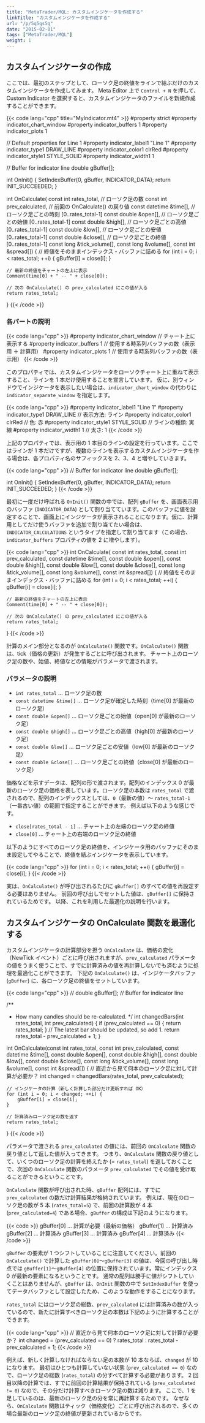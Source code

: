 ```yaml
---
title: "MetaTrader/MQL: カスタムインジケータを作成する"
linkTitle: "カスタムインジケータを作成する"
url: "/p/5q5gs5g"
date: "2015-02-01"
tags: ["MetaTrader/MQL"]
weight: 1
---
```


カスタムインジケータの作成
----

ここでは、最初のステップとして、ローソク足の終値をラインで結ぶだけのカスタムインジケータを作成してみます。
Meta Editor 上で `Control + N` を押して、Custom Indicator を選択すると、カスタムインジケータのファイルを新規作成することができます。

{{< code lang="cpp" title="MyIndicator.mt4" >}}
#property strict
#property indicator_chart_window
#property indicator_buffers 1
#property indicator_plots 1

// Default properties for Line 1
#property indicator_label1 "Line 1"
#property indicator_type1 DRAW_LINE
#property indicator_color1 clrRed
#property indicator_style1 STYLE_SOLID
#property indicator_width1 1

// Buffer for indicator line
double gBuffer[];

int OnInit() {
    SetIndexBuffer(0, gBuffer, INDICATOR_DATA);
    return INIT_SUCCEEDED;
}

int OnCalculate(
        const int rates_total,      // ローソク足の数
        const int prev_calculated,  // 前回の OnCalculate() の戻り値
        const datetime &time[],     // ローソク足ごとの時刻 [0..rates_total-1]
        const double &open[],       // ローソク足ごとの始値 [0..rates_total-1]
        const double &high[],       // ローソク足ごとの高値 [0..rates_total-1]
        const double &low[],        // ローソク足ごとの安値 [0..rates_total-1]
        const double &close[],      // ローソク足ごとの終値 [0..rates_total-1]
        const long &tick_volume[],
        const long &volume[],
        const int &spread[]) {
    // 終値をそのままインデックス・バッファに詰める
    for (int i = 0; i < rates_total; ++i) {
        gBuffer[i] = close[i];
    }

    // 最新の終値をチャートの左上に表示
    Comment(time[0] + " -- " + close[0]);

    // 次の OnCalculate() の prev_calculated にこの値が入る
    return rates_total;
}
{{< /code >}}

### 各パートの説明

{{< code lang="cpp" >}}
#property indicator_chart_window  // チャート上に表示する
#property indicator_buffers 1     // 使用する時系列バッファの数（表示用 ＋ 計算用）
#property indicator_plots 1       // 使用する時系列バッファの数（表示用）
{{< /code >}}

このプロパティでは、カスタムインジケータをローソクチャート上に重ねて表示すること、ラインを 1 本だけ使用することを宣言しています。
仮に、別ウィンドウでインジケータを表示したい場合は、`indicator_chart_window` の代わりに `indicator_separate_window` を指定します。

{{< code lang="cpp" >}}
#property indicator_label1 "Line 1"
#property indicator_type1 DRAW_LINE     // 表示方法: ライン
#property indicator_color1 clrRed       // 色: 赤
#property indicator_style1 STYLE_SOLID  // ラインの種類: 実線
#property indicator_width1 1            // 太さ: 1
{{< /code >}}

上記のプロパティでは、表示用の 1 本目のラインの設定を行っています。ここではラインが 1 本だけですが、複数のラインを表示するカスタムインジケータを作る場合は、各プロパティ名のサフィックスを 2、3、4 と増やしていきます。

{{< code lang="cpp" >}}
// Buffer for indicator line
double gBuffer[];

int OnInit() {
    SetIndexBuffer(0, gBuffer, INDICATOR_DATA);
    return INIT_SUCCEEDED;
}
{{< /code >}}

最初に一度だけ呼ばれる `OnInit()` 関数の中では、配列 `gBuffer` を、画面表示用のバッファ (`INDICATOR_DATA`) として割り当てています。このバッファに値を設定することで、画面上にインジケータが表示されることになります。仮に、計算用としてだけ使うバッファを追加で割り当てたい場合は、`INDICATOR_CALCULATIONS` というタイプを指定して割り当てます（この場合、`indicator_buffers` プロパティの値を 2 に増やします）。

{{< code lang="cpp" >}}
int OnCalculate(
        const int rates_total,
        const int prev_calculated,
        const datetime &time[],
        const double &open[],
        const double &high[],
        const double &low[],
        const double &close[],
        const long &tick_volume[],
        const long &volume[],
        const int &spread[]) {
    // 終値をそのままインデックス・バッファに詰める
    for (int i = 0; i < rates_total; ++i) {
        gBuffer[i] = close[i];
    }

    // 最新の終値をチャートの左上に表示
    Comment(time[0] + " -- " + close[0]);

    // 次の OnCalculate() の prev_calculated にこの値が入る
    return rates_total;
}
{{< /code >}}

計算のメイン部分となるのが `OnCalculate()` 関数です。`OnCalculate()` 関数は、tick（価格の更新）が発生するごとに呼び出されます。
チャート上のローソク足の数や、始値、終値などの情報がパラメータで渡されます。

### パラメータの説明

* `int rates_total` ... ローソク足の数
* `const datetime &time[]` ... ローソク足が確定した時刻（time[0] が最新のローソク足）
* `const double &open[]` ... ローソク足ごとの始値（open[0] が最新のローソク足）
* `const double &high[]` ... ローソク足ごとの高値（high[0] が最新のローソク足）
* `const double &low[]` ... ローソク足ごとの安値（low[0] が最新のローソク足）
* `const double &close[]` ... ローソク足ごとの終値（close[0] が最新のローソク足）

価格などを示すデータは、配列の形で渡されます。配列のインデックス 0 が最新のローソク足の価格を表しています。ローソク足の本数は `rates_total` で渡されるので、配列のインデックスとしては、`0`（最新の値）〜 `rates_total-1`（一番古い値）の範囲で指定することができます。
例えば以下のような感じです。

* `close[rates_total - 1]` ... チャート上の左端のローソク足の終値
* `close[0]` ... チャート上の右端のローソク足の終値

以下のようにすべてのローソク足の終値を、インジケータ用のバッファにそのまま設定してやることで、終値を結ぶインジケータを表示しています。

{{< code lang="cpp" >}}
for (int i = 0; i < rates_total; ++i) {
    gBuffer[i] = close[i];
}
{{< /code >}}

実は、`OnCalculate()` が呼び出されるたびに `gBuffer[]` のすべての値を再設定する必要はありません。
前回の呼び出しでセットした値は、`gBuffer[]` に保持されているためです。
以降、これを利用した最適化の説明を行います。


カスタムインジケータの OnCalculate 関数を最適化する
-----

カスタムインジケータの計算部分を担う `OnCalculate` は、価格の変化（NewTick イベント）ごとに呼び出されますが、`prev_calculated` パラメータの値をうまく使うことで、すでに計算済みの値を再計算しないでも済むように処理を最適化ことができます。
下記の `OnCalculate()` は、インジケータバッファ (`gBuffer`) に、各ローソク足の終値をセットしています。


{{< code lang="cpp" >}}
// double gBuffer[];  // Buffer for indicator line

/**
 * How many candles should be re-calculated.
 */
int changedBars(int rates_total, int prev_calculated) {
    if (prev_calculated == 0) {
        return rates_total;
    }
    // The latest bar should be updated, so add 1.
    return rates_total - prev_calculated + 1;
}

int OnCalculate(const int rates_total,
                const int prev_calculated,
                const datetime &time[],
                const double &open[],
                const double &high[],
                const double &low[],
                const double &close[],
                const long &tick_volume[],
                const long &volume[],
                const int &spread[]) {
    // 直近から見て何本のローソク足に対して計算が必要か？
    int changed = changedBars(rates_total, prev_calculated);

    // インジケータの計算（新しく計算した部分だけ更新すれば OK）
    for (int i = 0; i < changed; ++i) {
        gBuffer[i] = close[i];
    }

    // 計算済みローソク足の数を返す
    return rates_total;
}
{{< /code >}}

パラメータで渡される `prev_calculated` の値には、前回の `OnCalculate` 関数の戻り値として返した値が入ってきます。
つまり、`OnCalculate` 関数の戻り値として、いくつのローソク足の計算を終えたか (= `rates_total`) を返しておくことで、次回の `OnCalculate` 関数のパラメータ `prev_calculated` でその値を受け取ることができるということです。

`OnCalculate` 関数が呼び出された時、`gBuffer` 配列には、すでに `prev_calculated` の数だけ計算結果が格納されています。
例えば、現在のローソク足の数が 5 本 (`rates_total=5`) で、前回の計算数が 4 本 (`prev_calculated=4`) である場合、`gBuffer` の構成は下記のようになります。

{{< code >}}
gBuffer[0] ... 計算が必要（最新の価格）
gBuffer[1] ... 計算済み
gBuffer[2] ... 計算済み
gBuffer[3] ... 計算済み
gBuffer[4] ... 計算済み
{{< /code >}}

`gBuffer` の要素が 1 つシフトしていることに注意してください。前回の `OnCalculate()` で計算した `gBuffer[0]`〜`gBuffer[3]` の値は、今回の呼び出し時点では `gBuffer[1]`〜`gBuffer[4]` の位置に保持されています。常にインデックス 0 が最新の要素になるということです。
通常の配列は勝手に値がシフトしていくことはありませんが、`gBuffer` は、`OnInit` 関数の中で `SetIndexBuffer` を使ってデータバッファとして設定したため、このような動作をすることになります。

`rates_total` にはローソク足の総数、`prev_calculated` には計算済みの数が入っているので、新たに計算すべきローソク足の本数は下記のように計算することができます。

{{< code lang="cpp" >}}
// 直近から見て何本のローソク足に対して計算が必要か？
int changed = (prev_calculated == 0) ?
    rates_total : rates_total - prev_calculated + 1;
{{< /code >}}

例えば、新しく計算しなければならない足の本数が 10 本ならば、`changed` が 10 になります。
最初はひとつも計算していない状態 (`prev_calculated == 0`) なので、ローソク足の総数 (`rates_total`) の分すべて計算する必要があります。
2 回目以降の計算では、すでに前回の計算結果が保持されている (`prev_calculated != 0`) なので、その分だけ計算すべきローソク足の数は減ります。
ここで、1 を足しているのは、最新のローソク足の分を常に再計算するためです。
なぜなら、`OnCalculate` 関数はティック（価格変化）ごとに呼び出されるので、多くの場合最新のローソク足の終値が更新されているからです。

